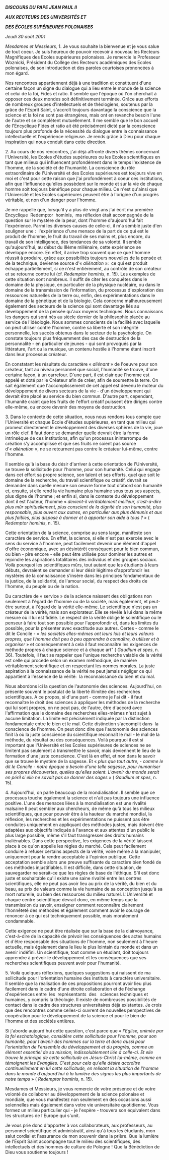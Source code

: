 ***DISCOURS DU PAPE JEAN PAUL II***

***AUX RECTEURS DES UNIVERSITÉS ET***

***DES ÉCOLES SUPÉRIEURES POLONAISES***

*Jeudi 30 août 2001*

*Mesdames et Messieurs,* 1. Je vous souhaite la bienvenue et je vous salue de tout coeur. Je suis heureux de pouvoir recevoir à nouveau les Recteurs Magnifiques des Ecoles supérieures polonaises. Je remercie le Professeur Woznicki, Président du Collège des Recteurs académiques des Ecoles polonaises, de son introduction et des paroles courtoises prononcées à mon égard.

Nos rencontres appartiennent déjà à une tradition et constituent d'une certaine façon un signe du dialogue qui a lieu entre le monde de la science et celui de la foi, Fides et ratio. Il semble que l'époque où l'on cherchait à opposer ces deux mondes soit définitivement terminée. Grâce aux efforts de nombreux groupes d'intellectuels et de théologiens, soutenus par la grâce de l'Esprit Saint, s'accroît toujours davantage la conscience que la science et la foi ne sont pas étrangères, mais ont en revanche besoin l'une de l'autre et se complètent mutuellement. Il me semble que le bon accueil de l'Encyclique Fides et ratio ait été précisément dicté par la conscience toujours plus profonde de la nécessité du dialogue entre la connaissance intellectuelle et l'expérience religieuse. Je rends grâce à Dieu pour chaque inspiration qui nous conduit dans cette direction.

2. Au cours de nos rencontres, j'ai déjà affronté divers thèmes concernant l'Université, les Ecoles d'études supérieures ou les Ecoles scientifiques en tant que milieux qui influencent profondément dans le temps l'existence de l'homme, de la société et de l'humanité. La conscience du rôle extraordinaire de l'Université et des Ecoles supérieures est toujours vive en moi et c'est pour cette raison que j'ai profondément à coeur ces institutions, afin que l'influence qu'elles possèdent sur le monde et sur la vie de chaque homme soit toujours bénéfique pour chaque milieu. Ce n'est qu'ainsi que l'Université et les Ecoles supérieures peuvent être à l'origine d'un progrès véritable, et non d'un danger pour l'homme.

Je me rappelle que, lorsqu'il y a plus de vingt ans j'ai écrit ma première Encyclique  Redemptor  hominis,  ma réflexion était accompagnée de la question sur le mystère de la peur, dont l'homme d'aujourd'hui fait l'expérience. Parmi les diverses causes de celle-ci, il m'a semblé juste d'en souligner une :  l'expérience d'une menace de la part de ce qui est le produit de l'homme, le fruit du travail de ses mains et, plus encore, du travail de son intelligence, des tendances de sa volonté. Il semble qu'aujourd'hui, au début du IIIème millénaire, cette expérience se développe encore. En effet, il arrive trop souvent que ce que l'homme réussit à produire, grâce aux possibilités toujours nouvelles de la pensée et de la technique, devienne source d'« *aliénation* »:  ce qui est produit échappe partiellement, si ce n'est entièrement, au contrôle de son créateur et se retourne contre lui (cf. *Redemptor hominis*, n. 15). Les exemples de cette situation sont nombreux. Il suffit de citer les conquêtes dans le domaine de la physique, en particulier de la physique nucléaire, ou dans le domaine de la transmission de l'information, du processus d'exploration des ressources naturelles de la terre ou, enfin, des expérimentations dans le domaine de la génétique et de la biologie. Cela concerne malheureusement également des secteurs de la science qui sont davantage liés au développement de la pensée qu'aux moyens techniques. Nous connaissons les dangers qui sont nés au siècle dernier de la philosophie placée au service de l'idéologie. Nous sommes conscients de la facilité avec laquelle on peut utiliser contre l'homme, contre sa liberté et son intégrité personnelle, les succès obtenus dans le secteur de la psychologie. On constate toujours plus fréquemment des cas de destruction de la personnalité - en particulier de jeunes - qui sont provoqués par la littérature, l'art ou la musique, un contenu hostile à l'homme étant inscrit dans leur processus créateur.

En constatant les résultats du caractère « *aliénant* » de l'oeuvre pour son créateur, tant au niveau personnel que social, l'humanité se trouve, d'une certaine façon, à un carrefour. D'une part, il est clair que l'homme est appelé et doté par le Créateur afin de créer, afin de soumettre la terre. On sait également que l'accomplissement de cet appel est devenu le moteur du développement de divers secteurs de la vie - d'un développement qui devrait être placé au service du bien commun. D'autre part, cependant, l'humanité craint que les fruits de l'effort créatif puissent être dirigés contre elle-même, ou encore devenir des moyens de destruction.

3. Dans le contexte de cette situation, nous nous rendons tous compte que l'Université et chaque Ecole d'études supérieures, en tant que milieu qui promeut directement le développement des diverses sphères de la vie, joue un rôle clef. Il faut donc se demander quelle devrait être la forme intrinsèque de ces institutions, afin qu'un processus ininterrompu de création s'y accomplisse et que ses fruits ne soient pas source d'« *aliénation* », ne se retournent pas contre le créateur lui-même, contre l'homme.

Il semble qu'à la base du désir d'arriver à cette orientation de l'Université, se trouve la sollicitude pour l'homme, pour son humanité. Celui qui engage dans cet effort sa propre science, son talent et ses efforts, quel que soit le domaine de la recherche, du travail scientifique ou créatif, devrait se demander dans quelle mesure son oeuvre forme tout d'abord son humanité et, ensuite, si elle rend la vie humaine plus humaine sous tous ses aspects, plus digne de l'homme ; et enfin si, dans le contexte du développement dont il est l'auteur, l'homme « *devient-il véritablement meilleur, c'est-à-dire plus mûr spirituellement, plus conscient de la dignité de son humanité, plus responsable, plus ouvert aux autres, en particulier aux plus démunis et aux plus faibles, plus disposé à donner et à apporter son aide à tous ?* » ( *Redemptor hominis*, n. 15).

Cette orientation de la science, comprise au sens large, manifeste son caractère de service. En effet, la science, si elle n'est pas exercée avec le sens du service à l'homme, peut facilement devenir une élément d'appel d'offre économique, avec un désintérêt conséquent pour le bien commun, ou bien - pire encore - elle peut être utilisée pour dominer les autres et rejoindre les aspirations totalitaires des individus et des groupes sociaux. Voilà pourquoi les scientifiques mûrs, tout autant que les étudiants à leurs débuts, devraient se demander si leur désir légitime d'approfondir les mystères de la connaissance s'insère dans les principes fondamentaux de la justice, de la solidarité, de l'amour social, du respect des droits de l'homme, du peuple ou de la nation.

Du caractère de « service » de la science naissent des obligations non seulement à l'égard de l'homme ou de la société, mais également, et peut-être surtout, à l'égard de la vérité elle-même. Le scientifique n'est pas un créateur de la vérité, mais son explorateur. Elle se révèle à lui dans la même mesure où il lui est fidèle. Le respect de la vérité oblige le scientifique ou le penseur à faire tout son possible pour l'approfondir et, dans les limites du possible, pour la présenter avec exactitude aux autres. Certes - comme le dit le Concile - « *les sociétés elles-mêmes ont leurs lois et leurs valeurs propres, que l'homme doit peu à peu apprendre à connaître, à utiliser et à organiser* » et conséquemment à cela il faut reconnaître les exigences de méthode propres à chaque science et à chaque art" ( *Gaudium et spes*, n. 36). Toutefois, il faut se rappeler que l'unique recherche valable de la vérité est celle qui procède selon un examen méthodique, de manière véritablement scientifique et en respectant les normes morales. La juste aspiration à la connaissance de la vérité ne peut jamais négliger ce qui appartient à l'essence de la vérité:  la reconnaissance du bien et du mal.

Nous abordons ici la question de l'autonomie des sciences. Aujourd'hui, on présente souvent le postulat de la liberté illimitée des recherches scientifiques. A ce propos, si d'une part - comme je l'ai dit - il faut reconnaître le droit des sciences à appliquer les méthodes de la recherche qui lui sont propres, on ne peut pas, de l'autre, être d'accord avec l'affirmation que le domaine des recherches elles-mêmes n'est sujet à aucune limitation. La limite est précisément indiquée par la distinction fondamentale entre le bien et le mal. Cette distinction s'accomplit dans  la conscience de l'homme. On peut donc dire que l'autonomie des sciences finit là où la juste conscience du scientifique reconnaît le mal - le mal de la méthode, du résultat ou des conséquences. Voilà pourquoi il est si important que l'Université et les Ecoles supérieures de sciences ne se limitent pas seulement à transmettre le savoir, mais deviennent le lieu de la formation d'une juste conscience. C'est là en effet, et non dans le savoir que se trouve le mystère de la sagesse. Et « *plus que tout autre, - comme le dit le Concile - notre époque a besoin d'une telle sagesse, pour humaniser ses propres découvertes, quelles qu'elles soient. L'avenir du monde serait en péril si elle ne savait pas se donner des sages* » ( *Gaudium et spes*, n. 15).

4. Aujourd'hui, on parle beaucoup de la mondialisation. Il semble que ce processus touche également la science et n'ait pas toujours une influence positive. L'une des menaces liées à la mondialisation est une rivalité malsaine Il peut sembler aux chercheurs, de même qu'à tous les milieux scientifiques, que pour pouvoir être à la hauteur du marché mondial, la réflexion, les recherches et les expérimentations ne puissent pas être conduites uniquement en appliquant des méthodes justes, mais doivent être adaptées aux objectifs indiqués à l'avance et aux attentes d'un public le plus large possible, même s'il faut transgresser des droits humains inaliénables. Dans cette perspective, les exigences de la vérité laissent place à ce qu'on appelle les règles du marché. Cela peut facilement conduire à refuser certains aspects de la vérité, voire même à la manipuler, uniquement pour la rendre acceptable à l'opinion publique. Cette acceptation semble alors une preuve suffisante du caractère bien fondé de ces méthodes injustifiables. Il est difficile, dans cette situation, de sauvegarder ne serait-ce que les règles de base de l'éthique. S'il est donc juste et souhaitable qu'il existe une saine rivalité entre les centres scientifiques, elle ne peut pas avoir lieu au prix de la vérité, du bien et du beau, au prix de valeurs comme la vie humaine de sa conception jusqu'à sa mort naturelle, ou bien des ressources du milieu naturel. L'Université et chaque centre scientifique devrait donc, en même temps que la transmission du savoir, enseigner comment reconnaître clairement l'honnêteté des méthodes et également comment avoir le courage de renoncer à ce qui est techniquement possible, mais moralement condamnable.

Cette exigence ne peut être réalisée que sur la base de la clairvoyance, c'est-à-dire de la capacité de prévoir les conséquences des actes humains et d'être responsable des situations de l'homme, non seulement à l'heure actuelle, mais également dans le lieu le plus lointain du monde et dans un avenir indéfini. Un scientifique, tout comme un étudiant, doit toujours apprendre à prévoir le développement et les conséquences que ses recherches scientifiques peuvent avoir pour l'humanité.

5. Voilà quelques réflexions, quelques suggestions qui naissent de ma sollicitude pour l'orientation humaine des instituts à caractère universitaire. Il semble que la réalisation de ces propositions pourront avoir lieu plus facilement dans le cadre d'une étroite collaboration et de l'échange d'expériences entre  les  représentants  des   sciences techniques et humaines, y compris la théologie. Il existe de nombreuses possibilités de contact dans le cadre des structures universitaires déjà existantes. Je crois que des rencontres comme celles-ci ouvrent de nouvelles perspectives de coopération pour le développement de la science et pour le bien de l'homme et des sociétés entières.

Si j'aborde aujourd'hui cette question, c'est parce que « *l'Eglise, animée par la foi eschatologique, considère cette sollicitude pour l'homme, pour son humanité, pour l'avenir des hommes sur la terre et donc aussi pour l'orientation de l'ensemble du développement et du progrès, comme un élément essentiel de sa mission, indissolublement liée à celle-ci. Et elle trouve le principe de cette sollicitude en Jésus-Christ lui-même, comme en témoignent les Evangiles. C'est pour cela qu'elle désire accroître continuellement en lui cette sollicitude, en relisant la situation de l'homme dans le monde d'aujourd'hui à la lumière des signes les plus importants de notre temps* » ( *Redemptor hominis*, n. 15).

Mesdames et Messieurs, je vous remercie de votre présence et de votre volonté de collaborer au développement de la science polonaise et mondiale, que vous manifestez non seulement en des occasions aussi solennelles mais également dans votre vie universitaire quotidienne. Vous formez un milieu particulier qui - je l'espère - trouvera son équivalent dans les structures de l'Europe qui s'unit.

Je vous prie donc d'apporter à vos collaborateurs, aux professeurs, au personnel scientifique et administratif, ainsi qu'à tous les étudiants, mon salut cordial et l'assurance de mon souvenir dans la prière. Que la lumière de l'Esprit Saint accompagne tout le milieu des scientifiques, des intellectuels et des hommes de culture de Pologne ! Que la Bénédiction de Dieu vous soutienne toujours !